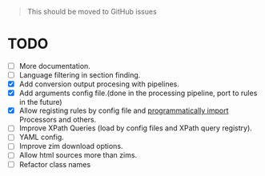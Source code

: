 > This should be moved to GitHub issues

# TODO

- [ ] More documentation.
- [ ] Language filtering in section finding.
- [x] Add conversion output procesing with pipelines.
- [x] Add arguments config file.(done in the processing pipeline, port to rules in the future)
- [x] Allow registing rules by config file and [programmatically import](https://docs.python.org/3/library/importlib.html) Processors and others.
- [ ] Improve XPath Queries (load by config files and XPath query registry).
- [ ] YAML config.
- [ ] Improve zim download options.
- [ ] Allow html sources more than zims.
- [ ] Refactor class names